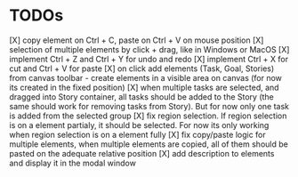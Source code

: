 # TODOs

[X] copy element on Ctrl + C, paste on Ctrl + V on mouse position
[X] selection of multiple elements by click + drag, like in Windows or MacOS
[X] implement Ctrl + Z and Ctrl + Y for undo and redo
[X] implement Ctrl + X for cut and Ctrl + V for paste
[X] on click add elements (Task, Goal, Stories) from canvas toolbar - create elements in a visible area on canvas (for now its created in the fixed position)
[X] when multiple tasks are selected, and dragged into Story container, all tasks should be added to the Story (the same should work for removing tasks from Story). But for now only one task is added from the selected group
[X] fix region selection. If region selection is on a element partialy, it should be selected. For now its only working when region selection is on a element fully
[X] fix copy/paste logic for multiple elements, when multiple elements are copied, all of them should be pasted on the adequate relative position
[X] add description to elements and display it in the modal window